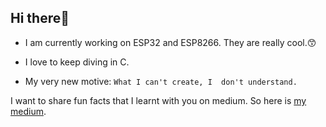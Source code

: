 ## Hi there👋

- I am currently working on ESP32 and ESP8266. They are really cool.😙

- I love to keep diving in C.

- My very new motive: `What I can't create, I  don't understand.`

I want to share fun facts that I learnt with you on medium. So here is [my medium](https://medium.com/@SiavashSkynet/possibility-of-changing-constant-in-c-da3a4629243a).


